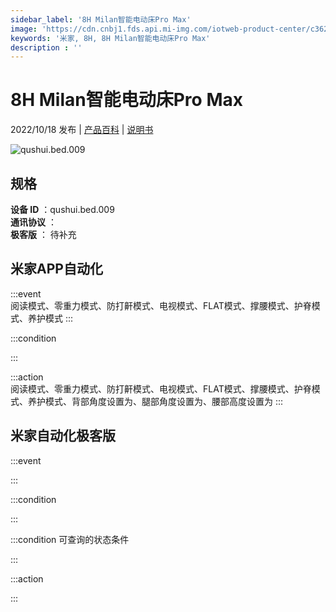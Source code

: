 ```yaml
---
sidebar_label: '8H Milan智能电动床Pro Max'
image: 'https://cdn.cnbj1.fds.api.mi-img.com/iotweb-product-center/c36208bd9c83e6d8720adb95b14ab2b0_1663122015082.png?GalaxyAccessKeyId=AKVGLQWBOVIRQ3XLEW&Expires=9223372036854775807&Signature=nhw7YzSosjP/9oQ6zBAnrqqfMaE='
keywords: '米家, 8H, 8H Milan智能电动床Pro Max'
description : ''
---
```

# 8H Milan智能电动床Pro Max

2022/10/18 发布 | [产品百科](https://home.mi.com/webapp/content/baike/product/index.html?model=qushui.bed.009/) | [说明书](https://home.mi.com/views/introduction.html?model=qushui.bed.009&region=cn)

![qushui.bed.009](https://cdn.cnbj1.fds.api.mi-img.com/iotweb-product-center/c36208bd9c83e6d8720adb95b14ab2b0_1663122015082.png?GalaxyAccessKeyId=AKVGLQWBOVIRQ3XLEW&Expires=9223372036854775807&Signature=nhw7YzSosjP/9oQ6zBAnrqqfMaE=)

## 规格  
> 
**设备 ID** ：qushui.bed.009  
**通讯协议** ：  
**极客版**  ： 待补充 


## 米家APP自动化  

:::event  
阅读模式、零重力模式、防打鼾模式、电视模式、FLAT模式、撑腰模式、护脊模式、养护模式
:::

:::condition  

:::

:::action   
阅读模式、零重力模式、防打鼾模式、电视模式、FLAT模式、撑腰模式、护脊模式、养护模式、背部角度设置为、腿部角度设置为、腰部高度设置为
:::

## 米家自动化极客版  

:::event  

:::

:::condition  

:::

:::condition 可查询的状态条件  

:::

:::action  

:::

        
